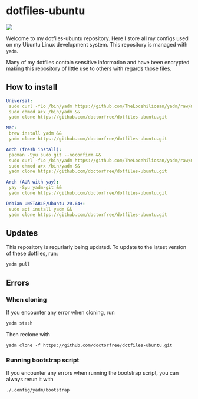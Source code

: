 # dotfiles-ubuntu

![](yadm.ppm)

Welcome to my dotfiles-ubuntu repository. Here I store all my configs used
on my Ubuntu Linux development system. This repository is managed with `yadm`.

Many of my dotfiles contain sensitive information and have been encrypted
making this repository of little use to others with regards those files.

## How to install

```yaml
Universal: 
 sudo curl -fLo /bin/yadm https://github.com/TheLocehiliosan/yadm/raw/master/yadm && 
 sudo chmod a+x /bin/yadm &&
 yadm clone https://github.com/doctorfree/dotfiles-ubuntu.git

Mac: 
 brew install yadm &&
 yadm clone https://github.com/doctorfree/dotfiles-ubuntu.git

Arch (fresh install):
 pacman -Syu sudo git --noconfirm &&
 sudo curl -fLo /bin/yadm https://github.com/TheLocehiliosan/yadm/raw/master/yadm && 
 sudo chmod a+x /bin/yadm &&
 yadm clone https://github.com/doctorfree/dotfiles-ubuntu.git

Arch (AUR with yay): 
 yay -Syu yadm-git &&
 yadm clone https://github.com/doctorfree/dotfiles-ubuntu.git

Debian UNSTABLE/Ubuntu 20.04+: 
 sudo apt install yadm &&
 yadm clone https://github.com/doctorfree/dotfiles-ubuntu.git
```

## Updates

This repository is regurlarly being updated. To update to the latest version
of these dotfiles, run:
```bash
yadm pull
```

## Errors

### When cloning

If you encounter any error when cloning, run 
```bash
yadm stash
```
Then reclone with 
```
yadm clone -f https://github.com/doctorfree/dotfiles-ubuntu.git
```
### Running bootstrap script

If you encounter any errors when running the bootstrap script,
you can always rerun it with 
```bash
./.config/yadm/bootstrap
```
